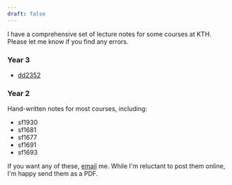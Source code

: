 ```yaml
---
draft: false
---
```


I have a comprehensive set of lecture notes for some courses at KTH. Please let me know if you find any errors.

### Year 3
- [dd2352](isabeldahlgren.github.io/dd2352)

### Year 2
Hand-written notes for most courses, including:

- sf1930
- sf1681
- sf1677
- sf1691
- sf1693

If you want any of these, [email](mailto:isabel.dahlgren@gmail.com) me. While I'm reluctant to post them online, I'm happy send them as a PDF.
